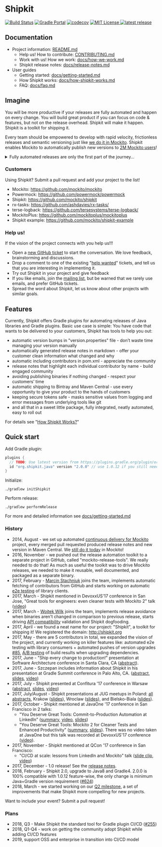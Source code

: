 # Shipkit

[![Build Status](https://travis-ci.org/mockito/shipkit.svg?branch=master)](https://travis-ci.org/mockito/shipkit)
[![Gradle Portal](https://img.shields.io/maven-metadata/v/https/plugins.gradle.org/m2/org/shipkit/shipkit/maven-metadata.xml.svg?label=Gradle%20Plugins)](https://plugins.gradle.org/plugin/org.shipkit.java)
[![codecov](https://codecov.io/gh/mockito/shipkit/branch/master/graph/badge.svg)](https://codecov.io/gh/mockito/shipkit)
[![MIT License](http://img.shields.io/badge/license-MIT-green.svg) ](https://github.com/mockito/shipkit/blob/master/LICENSE)
[![latest release](https://img.shields.io/badge/release%20notes-2.x-yellow.svg)](https://github.com/mockito/shipkit/blob/master/docs/release-notes.md)

## Documentation

- Project information: [README.md](/README.md)
    - Help us! How to contribute: [CONTRIBUTING.md](CONTRIBUTING.md)
    - Work with us! How we work: [docs/how-we-work.md](/docs/how-we-work.md)
    - Shipkit release notes: [docs/release-notes.md](/docs/release-notes.md)
- User guides
    - Getting started: [docs/getting-started.md](/docs/getting-started.md)
    - How Shipkit works: [docs/how-shipkit-works.md](/docs/how-shipkit-works.md)
    - FAQ: [docs/faq.md](/docs/faq.md)

## Imagine

You will be more productive if your releases are fully automated and happen on every change.
You will build great product if you can focus on code & features, but not on the release overhead.
Shipkit will make it happen.
Shipkit is a toolkit for shipping it.

Every team should be empowered to develop with rapid velocity, frictionless releases and semantic versioning just like [we do it in Mockito](https://github.com/mockito/mockito/wiki/Continuous-Delivery-Overview).
Shipkit enables Mockito to automatically publish new versions to
[2M Mockito users](https://github.com/mockito/mockito/wiki/Mockito-Popularity-and-User-Base)!

<details>
  <summary>Fully automated releases are only the first part of the journey...</summary>

  Imagine the world where you call pull in a new version of some Open Source library and not worry if it breaks compatibility.
  Imagine that you can submit a pull request to some project, have it reviewed timely, and have the new version with your fix available to you in minutes after your PR is merged.
  Imagine that for any dependency you consider upgrading, you can view its neatly and consistently maintained release notes.
  Imagine that you can set up practical Continuous Delivery automation in your project in minutes, by using a well behaving and documented Gradle plugin.
  Imagine that you can focus on code and features while the release management, versioning, publishing, release notes generation is taken care for you automagically.

  This is the goal of "Shipkit" project.
</details>

### Customers

Using Shipkit? Submit a pull request and add your project to the list!

- Mockito: https://github.com/mockito/mockito
- Powermock: https://github.com/powermock/powermock
- Shipkit: https://github.com/mockito/shipkit
- rx-tasks: https://github.com/ashdavies/rx-tasks/
- terse-logback: https://github.com/tersesystems/terse-logback/
- MockitoPlus: https://github.com/mockitoplus/mockitoplus
- Shipkit example: https://github.com/mockito/shipkit-example

### Help us!

If the vision of the project connects with you help us!!!

- Open a [new GitHub ticket](https://github.com/mockito/shipkit/issues/new) to start the conversation. We love feedback, brainstorming and discussions.
- Drop a comment to one of the existing "[help wanted](https://github.com/mockito/shipkit/issues?q=is%3Aissue+is%3Aopen+label%3A%22help+wanted%22)" tickets, and tell us that you are interesting in implementing it.
- Try out Shipkit in your project and give feedback
- If you like emails, join the [mailing list](https://groups.google.com/forum/#!forum/shipkit), but be warned that we rarely use emails, and prefer GitHub tickets.
- Spread the word about Shipkit, let us know about other projects with similar goals.

## Features

Currently, Shipkit offers Gradle plugins for automating releases of Java libraries and Gradle plugins.
Basic use case is simple:
You have code that wants to be delivered to your customers, Shipkit has tools to help you out:

- automatic version bumps in "version.properties" file - don’t waste time managing your version manually
- automatically generated release notes in markdown - offer your customer clean information what changed and why
- automatic including contributors in pom.xml - appreciate the community
- release notes that highlight each individual contributor by name - build engaged community
- avoiding publishing binaries if nothing changed - respect your customers’ time
- automatic shipping to Bintray and Maven Central - use every opportunity to give your product to the hands of customers
- keeping secure tokens safe - masks sensitive values from logging and error messages from underlying tools like git
- and all that in a sweet little package, fully integrated, neatly automated, easy to roll out

For details see "[How Shipkit Works?](/docs/how-shipkit-works.md)"

## Quick start

Add Gradle plugin:
```groovy
plugins {
  // TODO: Use latest version from https://plugins.gradle.org/plugin/org.shipkit.java
  id "org.shipkit.java" version "2.0.0" // use 1.0.12 if you still need Java 6/7 and/or Gradle 2/3 support
}
```

Initialize:
```
./gradlew initShipkit
```

Perform release:
```
./gradlew performRelease
```

For more and detailed information see [docs/getting-started.md](docs/getting-started.md)

### History

- 2014, August - we set up automated [continuous delivery for Mockito](http://blog.mockito.org/2014/08/ready-for-continuous-deployment.html) project, every merged pull requested produced release notes and new version in Maven Central.
We [still do it today](https://github.com/mockito/mockito/wiki/Continuous-Delivery-Overview) in Mockito!
- 2016, November - we pushed out the release automation toolkit to a separate project in GitHub, called "mockito-release-tools".
We really needed to do that!
As much as useful the toolkit was to drive Mockito releases, we needed to make it reusable, well documented, and packaged as a separate binary.
- 2017, February - [Marcin Stachniuk](https://github.com/mstachniuk) joins the team, implements automatic fetching of contributors from GitHub and starts working on automatic [e2e testing](https://github.com/mockito/shipkit/issues/85) of library clients.
- 2017, March - Shipkit mentioned in DevoxxUS'17 conference in San Jose, "Great tools for engineers: even cleaner tests with Mockito 2" talk ([video](https://youtu.be/Rl7g0duuDkU?t=29m41s))
- 2017, March - [Wojtek Wilk](https://github.com/wwilk) joins the team, implements release avoidance when binaries aren't changed in comparison to previous release, starts driving [API compatibility](https://github.com/mockito/shipkit/issues/105) validation and Shipkit dogfooding.
- 2017, April - we found a neat name for our project: "Shipkit", a toolkit for shipping it! We registered the domain: http://shipkit.org
- 2017, May - there are 5 contributors in total, we expanded the vision of the project, and currently working on killer features like: automated e2e testing with library consumers + automated pushes of version upgrades [#85](https://github.com/mockito/shipkit/issues/85), [A/B testing](https://github.com/mockito/shipkit/issues/113) of build results when upgrading dependencies.
- 2017, June - "Ship every change to production!" presentation at Software Architecture conference in Santa Clara, CA ([abstract](https://docs.google.com/document/d/1K96_v5SZEwnmUp2ZLej8en_sd8EaXa4y1lw48rtN8Bs)).
- 2017, June - Szczepan includes information about Shipkit in his presentation at Gradle Summit conference in Palo Alto, CA. ([abstract](https://summit.gradle.com/conference/palo_alto/2017/06/session?id=39273), [slides](http://prezi.com/ok5z9lflwejm/?utm_campaign=share&utm_medium=copy), [video](https://www.youtube.com/watch?v=7N2sg2X_HrA&feature=youtu.be&t=43m12s))
- 2017, July - Shipkit presented at Confitura '17 conference in Warsaw ([abstract](https://2017.confitura.pl/presentations#531c0ef5-5bb9-4c6c-9822-d5757918e8b4), [slides](https://docs.google.com/presentation/d/1ocBAg4Jq07TP7rpROMJGR5I-qeNza9E1pwZ6elko4w8/edit?usp=sharing), [video](https://youtu.be/EQNZWCkwnAI?t=5h52m8s))
- 2017, July/August - Shipkit presentations at JUG meetups in Poland: [all abstracts](https://docs.google.com/document/d/15V4EReNQcDNUqPKhVa6N8Vyi87sKAG65RWyRCoBHLcU/edit#), Krakow ([slides](https://docs.google.com/presentation/d/1MLxVd_4YtPS00hOK8zBVSaoHs-EsdMvTJse8lE45W2o/edit?usp=sharing)), Wroclaw ([slides](https://docs.google.com/presentation/d/1OH2L5Okplqa_sfteSycBVCFdLPgpUmSTR9IYNVCm4Zo/edit?usp=sharing)), and Bielsko-Biala ([slides](https://docs.google.com/presentation/d/1LuDC78iQ-404INYF62bWNUMllqyZEFKfQBu_nRliFxo/edit?usp=sharing)).
- 2017, October - Shipkit mentioned at JavaOne '17 conference in San Francisco in 2 talks:
  - "You Deserve Great Tools: Commit-to-Production Automation at LinkedIn" ([summary](https://www.linkedin.com/pulse/javaone-talk-commit-to-production-pipeline-linkedin-szczepan-faber), [video](https://youtu.be/qqbLOIVJp9U), [slides](https://www.slideshare.net/SzczepanFaber/committoproduction-pipeline-at-linkedin-javaone-2017-talk))
  - "You Deserve Great Tools: Mockito 2 for Cleaner Tests and Enhanced Productivity" ([summary](https://www.linkedin.com/pulse/mockito-talk-javaone-2017-clean-tests-szczepan-faber), [slides](https://www.slideshare.net/SzczepanFaber/javaone17-talk-mockito-2-for-cleaner-tests-and-enhanced-productivity)). There was no video taken at JavaOne but this talk was recorded at DevoxxUS'17 conference ([video](https://youtu.be/Rl7g0duuDkU)).
- 2017, November - Shipkit mentioned at QCon '17 conference in San Francisco:
  - "CI/CD at scale: lessons from LinkedIn and Mockito" talk ([slide clip](https://www.slideshare.net/SzczepanFaber/clipboards/shipkit-clips), [video](https://www.infoq.com/presentations/ci-cd-linkedin-mockito))
- 2017, December - 1.0 release! See the [release notes](docs/release-notes.md).
- 2018, February - Shipkit 2.0, upgrade to Java8 and Gradle4. 2.0.0 is 100% compatible with 1.0.12 feature-wise, the only change is minimum Java+Gradle version requirement ([#624](https://github.com/mockito/shipkit/issues/624))
- 2018, March - we started working on our [Q2 milestone](https://github.com/mockito/shipkit/milestone/1), a set of improvements that make Shipkit more compelling for new projects.

Want to include your event? Submit a pull request!

### Plans

- 2018, Q3 - Make Shipkit the standard tool for Gradle plugin CI/CD ([#255](https://github.com/mockito/shipkit/issues/255))
- 2018, Q1-Q4 - work on getting the community adopt Shipkit while adding CI/CD features
- 2019, support OSS and enterprise in transition into CI/CD model
